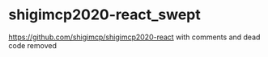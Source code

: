 # shigimcp2020-react_swept
https://github.com/shigimcp/shigimcp2020-react with comments and dead code removed
